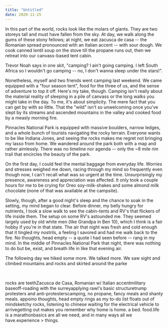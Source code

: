 ```yaml
---
title: "Untitled"
date: 2020-11-25
---
```


In this part of the world, rocks look like the molars of giants. They are two storeys tall and must have fallen from the sky. At day, we walk along the gums of these stony fellows; at night, we eat zacusca de casa -- the Romanian spread pronounced with an Italian accent -- with sour dough. We cook canned lentil soup on the stove till the propane runs out, then we retreat into our canvass-based tent cabin. 

Trevor Noah says in one skit, "camping? I ain't going camping. I left South Africa so I wouldn't go camping -- no, I don't wanna sleep under the stars!".

Nonetheless, myself and two friends went camping last weekend. We came equipped with a "four season tent", food for the three of us, and the sense of adventure to top it off. Here's my take, though. Camping isn't really about the material reality of sleeping in a pile of canvass or the long walks you might take in the day. To me, it's about simplicity. The mere fact that you can get by with so little. That the "wild" isn't so unwelcoming once you've slept by its streams and ascended mountains in the valley and cooked food by a measly morning fire. 


Pinnacles National Park is equipped with massive boulders, narrow ledges, and a whole bunch of tourists navigating the rocky terrain. Everyone wants to be like Indiana Jones, and seeing the rocks makes me regret not bringing my lasso from home. We wandered around the park both with a map and rather aimlessly. There was no timeline nor agenda -- only the ~8 mile rim trail that encircles the beauty of the park.

On the first day, I could feel the mental baggage from everyday life. Worries and stresses weighed me down, racing through my mind so frequently even though now, I can't recall what was so urgent at the time. Unsurprisingly my presence, awareness and appreciation was affected. It only took a couple hours for me to be crying for Oreo soy-milk-shakes and some almond milk chocolate (none of that was available at the campsite).

Slowly, though, after a good night's sleep and the chance to soak in the setting, my mind began to clear. Before dinner, my belly hungry for nutrients, I took a slow walk to see the cabin-tents and RV's that flickers of life inside them. The setup on some RV's astounded me. They seemed largely used by old white men (like Grandpa in Ben 10), which I think is a fair hobby if you're in that state. The air that night was fresh and cold enough that it tingled my nostrils, a feeling I savored and had me walk back to the fire. No thoughts, head empty -- a quote I had seen before -- rang in my mind. In the middle of Pinnacles National Park that night, there was nothing to do but be, exist, and breath life in like that evening air. 

The following day we hiked some more. We talked more. We saw sight and climbed mountains and rocks and skirted around the parke


 

rocks are teethZacusca de Casa, Romanian w/ Italian accentmilitary baseoff-roading with the surreyapplying rawl's basic structuretrump protesters and anti-protesterscamping, no propane, fancy meals and shanty meals. appoino thoughts, head empty rings as my to-do list floats out of mindsketchy rocks, listening to chinese waiting for the electrical vehicle to arrivegetting out makes you remember why home is home. a bed. food.life is a marathonbasics are all we need, and in many ways all we have.experience > things.
